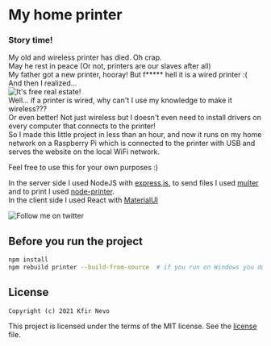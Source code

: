 # My home printer

### Story time!

My old and wireless printer has died. Oh crap.  
May he rest in peace (Or not, printers are our slaves after all)  
My father got a new printer, hooray! But f**\*** hell it is a wired printer :(  
And then I realized...  
![It's free real estate!](https://i.kym-cdn.com/photos/images/original/001/170/759/7c9.gif)  
Well... if a printer is wired, why can't I use my knowledge to make it wireless???  
Or even better! Not just wireless but I doesn't even need to install drivers on every computer that connects to the printer!  
So I made this little project in less than an hour, and now it runs on my home network on a Raspberry Pi which is connected to the printer with USB and serves the website on the local WiFi network.

Feel free to use this for your own purposes :)

In the server side I used NodeJS with [express.js](https://expressjs.com/), to send files I used [multer](https://github.com/expressjs/multer) and to print I used [node-printer](https://github.com/tojocky/node-printer).  
In the client side I used React with [MaterialUI](https://material-ui.com/)

![Follow me on twitter](https://img.shields.io/twitter/follow/realKfiros?style=social)

## Before you run the project

```bash
npm install
npm rebuild printer --build-from-source  # if you run on Windows you don't need to do this
```

## License

```
Copyright (c) 2021 Kfir Nevo
```

This project is licensed under the terms of the MIT license. See the [license](LICENSE) file.
